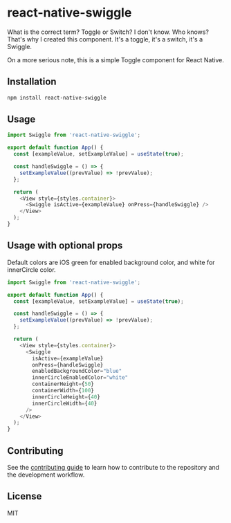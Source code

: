 # react-native-swiggle

What is the correct term? Toggle or Switch? I don't know. Who knows?
That's why I created this component. It's a toggle, it's a switch, it's a Swiggle.

On a more serious note, this is a simple Toggle component for React Native.

## Installation

```sh
npm install react-native-swiggle
```

## Usage

```js
import Swiggle from 'react-native-swiggle';

export default function App() {
  const [exampleValue, setExampleValue] = useState(true);

  const handleSwiggle = () => {
    setExampleValue((prevValue) => !prevValue);
  };

  return (
    <View style={styles.container}>
      <Swiggle isActive={exampleValue} onPress={handleSwiggle} />
    </View>
  );
}
```

## Usage with optional props

Default colors are iOS green for enabled background color, and white for innerCircle color.

```js
import Swiggle from 'react-native-swiggle';

export default function App() {
  const [exampleValue, setExampleValue] = useState(true);

  const handleSwiggle = () => {
    setExampleValue((prevValue) => !prevValue);
  };

  return (
    <View style={styles.container}>
      <Swiggle
        isActive={exampleValue}
        onPress={handleSwiggle}
        enabledBackgroundColor="blue"
        innerCircleEnabledColor="white"
        containerHeight={50}
        containerWidth={100}
        innerCircleHeight={40}
        innerCircleWidth={40}
      />
    </View>
  );
}
```

## Contributing

See the [contributing guide](CONTRIBUTING.md) to learn how to contribute to the repository and the development workflow.

## License

MIT
